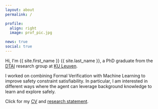 ```yaml
---
layout: about
permalink: /

profile:
  align: right
  image: prof_pic.jpg

news: true
social: true
---
```


Hi, I'm {{ site.first_name }} {{ site.last_name }}, a PhD graduate from the <a href="https://dtai.cs.kuleuven.be/" target="_blank">DTAI</a> research group at <a href="https://www.kuleuven.be/kuleuven/" target="_blank">KU Leuven</a>. 

I worked on combining Formal Verification with Machine Learning to improve safety constraint satisfiability. In particular, I am interested in different ways where the agent can leverage background knowledge to learn and explore safely. 

Click for my <a href="https://docs.google.com/document/d/1sSHUWz4q-kg04KfGa0_VWZV7y2McCIMLZBv2BNpSvG8/edit?usp=sharing" target="_blank">CV</a>
 and <a href="https://docs.google.com/document/d/186kPIo6n7Zpy6TY4pD-stmwC9l-PHSJi3VjztTImLeY/edit?usp=sharing" target="_blank">research statement</a>. 



